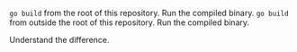 `go build` from the root of this repository. Run the compiled binary.
`go build` from outside the root of this repository. Run the compiled binary.

Understand the difference.
